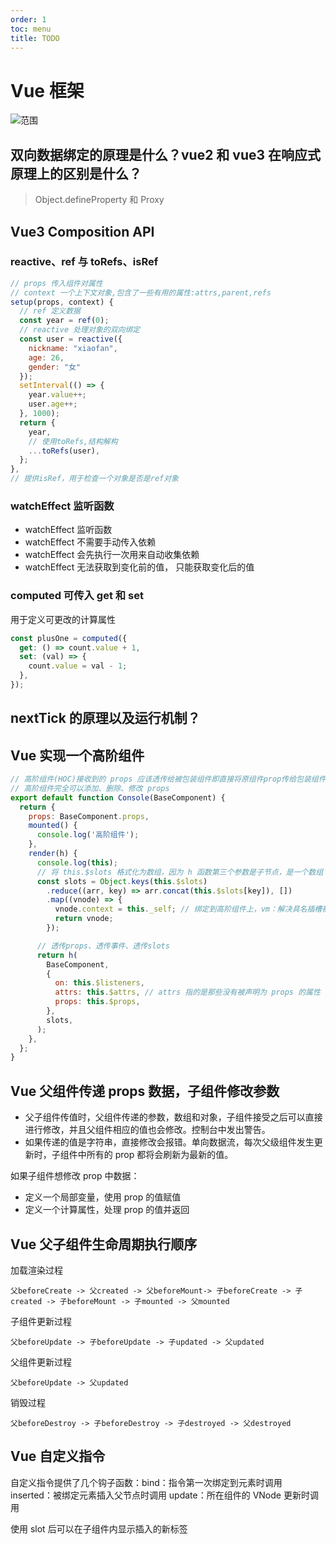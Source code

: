 ```yaml
---
order: 1
toc: menu
title: TODO
---
```


# Vue 框架

![范围](https://p3-juejin.byteimg.com/tos-cn-i-k3u1fbpfcp/2a44f18af182434d901b74df18491dea~tplv-k3u1fbpfcp-watermark.awebp)

## 双向数据绑定的原理是什么？vue2 和 vue3 在响应式原理上的区别是什么？

> Object.defineProperty 和 Proxy

## Vue3 Composition API

### reactive、ref 与 toRefs、isRef

```javascript
// props 传入组件对属性
// context 一个上下文对象,包含了一些有用的属性:attrs,parent,refs
setup(props, context) {
  // ref 定义数据
  const year = ref(0);
  // reactive 处理对象的双向绑定
  const user = reactive({
    nickname: "xiaofan",
    age: 26,
    gender: "女"
  });
  setInterval(() => {
    year.value++;
    user.age++;
  }, 1000);
  return {
    year,
    // 使用toRefs,结构解构
    ...toRefs(user),
  };
},
// 提供isRef，用于检查一个对象是否是ref对象
```

### watchEffect 监听函数

- watchEffect 监听函数
- watchEffect 不需要手动传入依赖
- watchEffect 会先执行一次用来自动收集依赖
- watchEffect 无法获取到变化前的值， 只能获取变化后的值

### computed 可传入 get 和 set

用于定义可更改的计算属性

```javascript
const plusOne = computed({
  get: () => count.value + 1,
  set: (val) => {
    count.value = val - 1;
  },
});
```

## nextTick 的原理以及运行机制？

## Vue 实现一个高阶组件

```javascript
// 高阶组件(HOC)接收到的 props 应该透传给被包装组件即直接将原组件prop传给包装组件
// 高阶组件完全可以添加、删除、修改 props
export default function Console(BaseComponent) {
  return {
    props: BaseComponent.props,
    mounted() {
      console.log('高阶组件');
    },
    render(h) {
      console.log(this);
      // 将 this.$slots 格式化为数组，因为 h 函数第三个参数是子节点，是一个数组
      const slots = Object.keys(this.$slots)
        .reduce((arr, key) => arr.concat(this.$slots[key]), [])
        .map((vnode) => {
          vnode.context = this._self; // 绑定到高阶组件上，vm：解决具名插槽被作为默认插槽进行渲染
          return vnode;
        });

      // 透传props、透传事件、透传slots
      return h(
        BaseComponent,
        {
          on: this.$listeners,
          attrs: this.$attrs, // attrs 指的是那些没有被声明为 props 的属性
          props: this.$props,
        },
        slots,
      );
    },
  };
}
```

## Vue 父组件传递 props 数据，子组件修改参数

- 父子组件传值时，父组件传递的参数，数组和对象，子组件接受之后可以直接进行修改，并且父组件相应的值也会修改。控制台中发出警告。
- 如果传递的值是字符串，直接修改会报错。单向数据流，每次父级组件发生更新时，子组件中所有的 prop 都将会刷新为最新的值。

如果子组件想修改 prop 中数据：

- 定义一个局部变量，使用 prop 的值赋值
- 定义一个计算属性，处理 prop 的值并返回

## Vue 父子组件生命周期执行顺序

加载渲染过程

```shell
父beforeCreate -> 父created -> 父beforeMount-> 子beforeCreate -> 子created -> 子beforeMount -> 子mounted -> 父mounted
```

子组件更新过程

```shell
父beforeUpdate -> 子beforeUpdate -> 子updated -> 父updated
```

父组件更新过程

```shell
父beforeUpdate -> 父updated
```

销毁过程

```shell
父beforeDestroy -> 子beforeDestroy -> 子destroyed -> 父destroyed
```

## Vue 自定义指令

自定义指令提供了几个钩子函数：bind：指令第一次绑定到元素时调用 inserted：被绑定元素插入父节点时调用 update：所在组件的 VNode 更新时调用

使用 slot 后可以在子组件内显示插入的新标签
